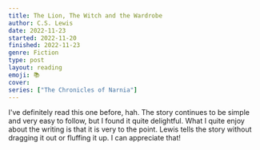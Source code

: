 ```yaml
---
title: The Lion, The Witch and the Wardrobe
author: C.S. Lewis
date: 2022-11-23
started: 2022-11-20
finished: 2022-11-23
genre: Fiction
type: post
layout: reading
emoji: 📚
cover: 
series: ["The Chronicles of Narnia"]
---
```


I've definitely read this one before, hah. The story continues to be simple and very easy to follow, but I found it quite delightful. What I quite enjoy about the writing is that it is very to the point. Lewis tells the story without dragging it out or fluffing it up. I can appreciate that!
